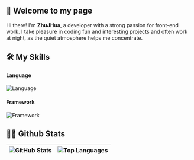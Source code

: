 ## 👋 Welcome to my page

Hi there! I'm **ZhuJHua**, a developer with a strong passion for front-end work. I take pleasure in coding fun and interesting projects and often work at night, as the quiet atmosphere helps me concentrate.

## 🛠 My Skills

#### Language
![Language](https://skillicons.dev/icons?i=js,ts,dart,java,kotlin,python)


#### Framework
![Framework](https://skillicons.dev/icons?i=vue,flutter,spring,ktor)


## 👨‍💻 Github Stats
| ![GitHub Stats](https://readme-stats-eight-snowy.vercel.app/api?username=ZhuJHua&show_icons=true&theme=transparent&hide_border=true&hide_title=true&include_all_commits=true&rank_icon=percentile) | ![Top Languages](https://readme-stats-eight-snowy.vercel.app/api/top-langs?username=ZhuJHua&layout=compact&theme=transparent&langs_count=8&hide_border=true&hide_title=true&hide=cmake,ruby,shell,html,batchfile) |
|---|---|

